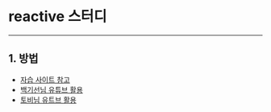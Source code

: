 # reactive 스터디

---
## 1. 방법
* [자습 사이트 참고](https://tech.io/playgrounds/929/reactive-programming-with-reactor-3/Intro)
* [백기선님 유튜브 활용](https://youtube.com/playlist?list=PLfI752FpVCS9hh_FE8uDuRVgPPnAivZTY)
* [토비님 유트브 활용](https://www.youtube.com/c/TobyLeeTV/videos)
